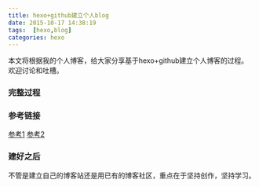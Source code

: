 ```yaml
---
title: hexo+github建立个人blog
date: 2015-10-17 14:38:19
tags:  [hexo,blog]
categories: hexo
---
```

本文将根据我的个人博客，给大家分享基于hexo+github建立个人博客的过程。
欢迎讨论和吐槽。

### 完整过程

### 参考链接
[参考1](https://hexo.io/zh-cn/docs/writing.html)
[参考2](http://www.cnblogs.com/jarson-7426/p/5430757.html)

### 建好之后
不管是建立自己的博客站还是用已有的博客社区，重点在于坚持创作，坚持学习。